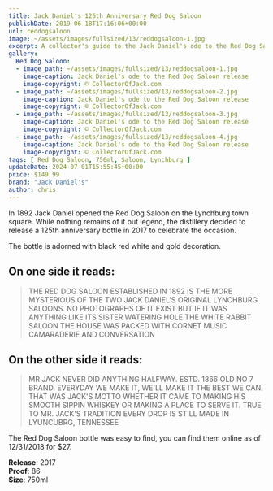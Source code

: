 ```yaml
---
title: Jack Daniel's 125th Anniversary Red Dog Saloon
publishDate: 2019-06-18T17:16:06+00:00
url: reddogsaloon
image: ~/assets/images/fullsized/13/reddogsaloon-1.jpg
excerpt: A collector's guide to the Jack Daniel's ode to the Red Dog Saloon release
gallery:
  Red Dog Saloon:
  - image_path: ~/assets/images/fullsized/13/reddogsaloon-1.jpg
    image-caption: Jack Daniel's ode to the Red Dog Saloon release
    image-copyright: © CollectorOfJack.com
  - image_path: ~/assets/images/fullsized/13/reddogsaloon-2.jpg
    image-caption: Jack Daniel's ode to the Red Dog Saloon release
    image-copyright: © CollectorOfJack.com
  - image_path: ~/assets/images/fullsized/13/reddogsaloon-3.jpg
    image-caption: Jack Daniel's ode to the Red Dog Saloon release
    image-copyright: © CollectorOfJack.com
  - image_path: ~/assets/images/fullsized/13/reddogsaloon-4.jpg
    image-caption: Jack Daniel's ode to the Red Dog Saloon release
    image-copyright: © CollectorOfJack.com
tags: [ Red Dog Saloon, 750ml, Saloon, Lynchburg ]
updateDate: 2024-07-01T15:55:45+00:00
price: $149.99
brand: "Jack Daniel's"
author: chris
---
```

In 1892 Jack Daniel opened the Red Dog Saloon on the Lynchburg town square. While nothing remains of it but legend, the distillery decided to release a 125th anniversary bottle in 2017 to celebrate the occasion.

The bottle is adorned with black red white and gold decoration. 

## On one side it reads:
> THE RED DOG SALOON ESTABLISHED IN 1892 IS THE MORE MYSTERIOUS OF THE TWO JACK DANIEL'S ORIGINAL LYNCHBURG SALOONS. NO PHOTOGRAPHS OF IT EXIST BUT IF IT WAS ANYTHING LIKE ITS SISTER WATERING HOLE THE WHITE RABBIT SALOON THE HOUSE WAS PACKED WITH CORNET MUSIC CAMARADERIE AND CONVERSATION

## On the other side it reads:
> MR JACK NEVER DID ANYTHING HALFWAY. ESTD. 1866 OLD NO 7 BRAND. EVERYDAY WE MAKE IT, WE'LL MAKE IT THE BEST WE CAN. THAT WAS JACK'S MOTTO WHETHER IT CAME TO MAKING HIS SMOOTH SIPPIN WHISKEY OR MAKING A PLACE TO SERVE IT. TRUE TO MR. JACK'S TRADITION EVERY DROP IS STILL MADE IN LYUNCUBRG, TENNESSEE
   
The Red Dog Saloon bottle was easy to find, you can find them online as of 12/31/2018 for $27.  
  
**Release**: 2017   
**Proof**: 86   
**Size**: 750ml  


